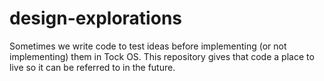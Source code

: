 # design-explorations
Sometimes we write code to test ideas before implementing (or not implementing) them in Tock OS. This repository gives that code a place to live so it can be referred to in the future.
